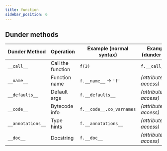 ```yaml
---
title: function
sidebar_position: 6
---
```


## Dunder methods

| Dunder Method     | Operation         | Example (normal syntax)  | Example (dunder call) |
| ----------------- | ----------------- | ------------------------ | --------------------- |
| `__call__`        | Call the function | `f(3)`                   | `f.__call__(3)`       |
| `__name__`        | Function name     | `f.__name__` → `'f'`     | *(attribute access)*  |
| `__defaults__`    | Default args      | `f.__defaults__`         | *(attribute access)*  |
| `__code__`        | Bytecode info     | `f.__code__.co_varnames` | *(attribute access)*  |
| `__annotations__` | Type hints        | `f.__annotations__`      | *(attribute access)*  |
| `__doc__`         | Docstring         | `f.__doc__`              | *(attribute access)*  |
